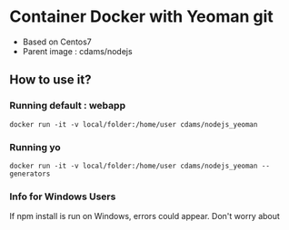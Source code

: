 Container Docker with Yeoman git
=============
 - Based on Centos7
 - Parent image : cdams/nodejs

How to use it?
--------------
### Running default : webapp
	docker run -it -v local/folder:/home/user cdams/nodejs_yeoman

### Running yo
	docker run -it -v local/folder:/home/user cdams/nodejs_yeoman --generators

### Info for Windows Users
If npm install is run on Windows, errors could appear. Don't worry about